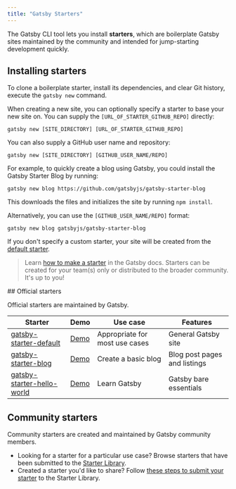 ```yaml
---
title: "Gatsby Starters"
---
```


The Gatsby CLI tool lets you install **starters**, which are boilerplate Gatsby sites maintained by the community and intended for jump-starting development quickly.

## Installing starters

To clone a boilerplate starter, install its dependencies, and clear Git history, execute the `gatsby new` command.

When creating a new site, you can optionally specify a starter to base your new site on. You can supply the `[URL_OF_STARTER_GITHUB_REPO]` directly:

```shell
gatsby new [SITE_DIRECTORY] [URL_OF_STARTER_GITHUB_REPO]
```

You can also supply a GitHub user name and repository:

```shell
gatsby new [SITE_DIRECTORY] [GITHUB_USER_NAME/REPO]
```

For example, to quickly create a blog using Gatsby, you could install the Gatsby Starter Blog by running:

```shell
gatsby new blog https://github.com/gatsbyjs/gatsby-starter-blog
```

This downloads the files and initializes the site by running `npm install`.

Alternatively, you can use the `[GITHUB_USER_NAME/REPO]` format:

```shell
gatsby new blog gatsbyjs/gatsby-starter-blog
```

If you don't specify a custom starter, your site will be created from the [default starter](https://github.com/gatsbyjs/gatsby-starter-default).

> Learn [how to make a starter](/docs/creating-a-starter/) in the Gatsby docs. Starters can be created for your team(s) only or distributed to the broader community. It's up to you!

## Official starters

Official starters are maintained by Gatsby.

| Starter | Demo | Use case | Features |
| --- | --- | --- | --- |
| [gatsby-starter-default](https://github.com/gatsbyjs/gatsby-starter-default) | [Demo](https://gatsby-starter-default-demo.netlify.com/) | Appropriate for most use cases | General Gatsby site |
| [gatsby-starter-blog](https://github.com/gatsbyjs/gatsby-starter-blog) | [Demo](https://gatsby-starter-blog-demo.netlify.com/) | Create a basic blog | Blog post pages and listings |
| [gatsby-starter-hello-world](https://github.com/gatsbyjs/gatsby-starter-hello-world) | [Demo](https://gatsby-starter-hello-world-demo.netlify.com/) | Learn Gatsby | Gatsby bare essentials |


## Community starters

Community starters are created and maintained by Gatsby community members.

- Looking for a starter for a particular use case? Browse starters that have been submitted to the [Starter Library](/starters/).
- Created a starter you'd like to share? Follow [these steps to submit your starter](/contributing/submit-to-starter-library/) to the Starter Library.
